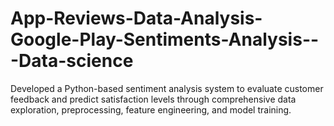 # App-Reviews-Data-Analysis-Google-Play-Sentiments-Analysis---Data-science
Developed a Python-based sentiment analysis system to evaluate customer feedback and predict satisfaction levels through comprehensive data exploration, preprocessing, feature engineering, and model training.
